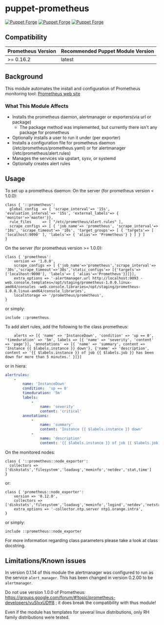 # puppet-prometheus
[![Puppet Forge](https://img.shields.io/puppetforge/e/brutus777/prometheus.svg)](https://forge.puppetlabs.com/brutus777/prometheus)
[![Puppet Forge](https://img.shields.io/puppetforge/v/brutus777/prometheus.svg)](https://forge.puppetlabs.com/brutus777/prometheus)
[![Puppet Forge](https://img.shields.io/puppetforge/f/brutus777/prometheus.svg)](https://forge.puppetlabs.com/brutus777/prometheus)

## Compatibility

| Prometheus Version  | Recommended Puppet Module Version   |
| ----------------    | ----------------------------------- |
| >= 0.16.2           | latest                              |


## Background

This module automates the install and configuration of Prometheus monitoring tool: [Prometheus web site](https://prometheus.io/docs/introduction/overview/)

### What This Module Affects

* Installs the prometheus daemon, alertmanager or exporters(via url or package)
  * The package method was implemented, but currently there isn't any package for prometheus
* Optionally installs a user to run it under (per exporter)
* Installs a configuration file for prometheus daemon (/etc/prometheus/prometheus.yaml) or for alertmanager (/etc/prometheus/alert.rules)
* Manages the services via upstart, sysv, or systemd
* Optionally creates alert rules

## Usage

To set up a prometheus daemon:
On the server (for prometheus version < 1.0.0):

```puppet
class { '::prometheus':
  global_config  => { 'scrape_interval'=> '15s', 'evaluation_interval'=> '15s', 'external_labels'=> { 'monitor'=>'master'}},
  rule_files     => [ "/etc/prometheus/alert.rules" ],
  scrape_configs => [ { 'job_name'=> 'prometheus', 'scrape_interval'=> '10s', 'scrape_timeout'=> '10s', 'target_groups'=> [ { 'targets'=> [ 'localhost:9090' ], 'labels'=> { 'alias'=> 'Prometheus'} } ] } ]
}
```

On the server (for prometheus version >= 1.0.0):

```puppet
class { 'prometheus':
    version => '1.0.0',
    scrape_configs => [ {'job_name'=>'prometheus','scrape_interval'=> '30s','scrape_timeout'=>'30s','static_configs'=> [{'targets'=>['localhost:9090'], 'labels'=> { 'alias'=>'Prometheus'}}]}],
    extra_options => '-alertmanager.url http://localhost:9093 -web.console.templates=/opt/staging/prometheus-1.0.0.linux-amd64/consoles -web.console.libraries=/opt/staging/prometheus-1.0.0.linux-amd64/console_libraries',
    localstorage => '/prometheus/prometheus',
}
```

or simply:
```puppet
include ::prometheus
```

To add alert rules, add the following to the class prometheus:
```puppet
    alerts => [{ 'name' => 'InstanceDown', 'condition' => 'up == 0', 'timeduration' => '5m', labels => [{ 'name' => 'severity', 'content' => 'page'}], 'annotations' => [{ 'name' => 'summary', content => 'Instance {{ $labels.instance }} down'}, {'name' => 'description', content => '{{ $labels.instance }} of job {{ $labels.job }} has been down for more than 5 minutes.' }]}]
```

or in hiera:
```yaml
alertrules:
    -
        name: 'InstanceDown'
        condition:  'up == 0'
        timeduration: '5m'
        labels:
            -
                name: 'severity'
                content: 'critical'
        annotations:
            -
                name: 'summary'
                content: 'Instance {{ $labels.instance }} down'
            -
                name: 'description'
                content: '{{ $labels.instance }} of job {{ $labels.job }} has been down for more than 5 minutes.'

```

On the monitored nodes:

```puppet
class { '::prometheus::node_exporter':
  collectors => ['diskstats','filesystem','loadavg','meminfo','netdev','stat,time']
}
```

or:

```puppet
class { 'prometheus::node_exporter':
    version => '0.12.0',
    collectors => ['diskstats','filesystem','loadavg','meminfo','logind','netdev','netstat','stat','time','interrupts','ntp','tcpstat'],
    extra_options => '-collector.ntp.server ntp1.orange.intra',
}
```

or simply:
```puppet
include ::prometheus::node_exporter
```

For more information regarding class parameters please take a look at class docstring.

## Limitations/Known issues

In version 0.1.14 of this module the alertmanager was configured to run as the service `alert_manager`. This has been changed in version 0.2.00 to be `alertmanager`.

Do not use version 1.0.0 of Prometheus: https://groups.google.com/forum/#!topic/prometheus-developers/vuSIxxUDff8 ; it does break the compatibility with thus module!

Even if the module has templates for several linux distributions, only RH family distributions were tested.

